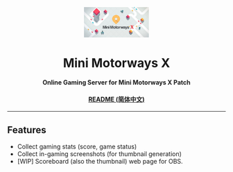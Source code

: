 <div align="center">
  <img src="./misc/logo.png" width="150" />

  <h1>Mini Motorways X</h1>

  <p>
    <strong>Online Gaming Server for Mini Motorways X Patch</strong>
  </p>

  <h4>
    <a href="./README.md">README (简体中文)</a>
  </h4>
</div>

---
## Features

- Collect gaming stats (score, game status)
- Collect in-gaming screenshots (for thumbnail generation)
- [WIP] Scoreboard (also the thumbnail) web page for OBS.